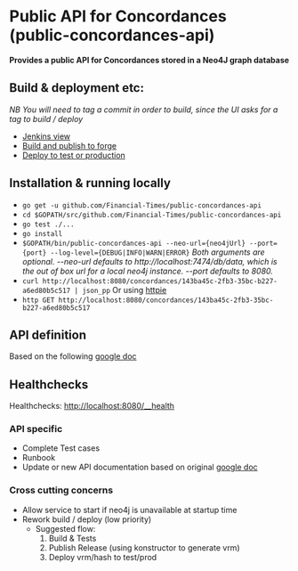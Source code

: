 # Public API for Concordances (public-concordances-api)
__Provides a public API for Concordances stored in a Neo4J graph database__

## Build & deployment etc:
_NB You will need to tag a commit in order to build, since the UI asks for a tag to build / deploy_
* [Jenkins view](http://ftjen10085-lvpr-uk-p:8181/view/JOBS-public-concordances-api/)
* [Build and publish to forge](http://ftjen10085-lvpr-uk-p:8181/job/public-concordances-api-build)
* [Deploy to test or production](http://ftjen10085-lvpr-uk-p:8181/job/public-concordances-api-deploy)


## Installation & running locally
* `go get -u github.com/Financial-Times/public-concordances-api`
* `cd $GOPATH/src/github.com/Financial-Times/public-concordances-api`
* `go test ./...`
* `go install`
* `$GOPATH/bin/public-concordances-api --neo-url={neo4jUrl} --port={port} --log-level={DEBUG|INFO|WARN|ERROR}`
_Both arguments are optional.
--neo-url defaults to http://localhost:7474/db/data, which is the out of box url for a local neo4j instance.
--port defaults to 8080._
* `curl http://localhost:8080/concordances/143ba45c-2fb3-35bc-b227-a6ed80b5c517 | json_pp`
Or using [httpie](https://github.com/jkbrzt/httpie)
* `http GET http://localhost:8080/concordances/143ba45c-2fb3-35bc-b227-a6ed80b5c517`

## API definition
Based on the following [google doc](https://docs.google.com/a/ft.com/document/d/1onyyb-XoByB00RQNZvjNoL_IsO_eHKe-vOpUuAVHyJE)

## Healthchecks
Healthchecks: [http://localhost:8080/__health](http://localhost:8080/__health)

### API specific
* Complete Test cases
* Runbook
* Update or new API documentation based on original [google doc](https://docs.google.com/a/ft.com/document/d/1onyyb-XoByB00RQNZvjNoL_IsO_eHKe-vOpUuAVHyJE)

### Cross cutting concerns
* Allow service to start if neo4j is unavailable at startup time
* Rework build / deploy (low priority)
  * Suggested flow:
    1. Build & Tests
    1. Publish Release (using konstructor to generate vrm)
    1. Deploy vrm/hash to test/prod
